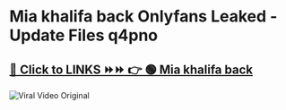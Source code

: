 
 # Mia khalifa back Onlyfans Leaked - Update Files q4pno

## <h2><a href="https://clipsfans.com/Mia_khalifa_back&ref=git">🔗 Click to LINKS ⏩⏩ 👉 🟢 Mia khalifa back </a></h2>

<a href="https://clipsfans.com/Mia_khalifa_back&ref=git" rel="nofollow" data-target="animated-image.originalLink"><img src="https://i.ibb.co.com/xMMVF88/686577567.gif" alt="Viral Video Original" style="max-width: 100%; display: inline-block;" data-target="animated-image.originalImage"></a>

